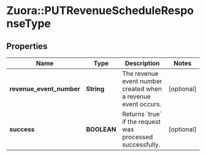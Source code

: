# Zuora::PUTRevenueScheduleResponseType

## Properties
Name | Type | Description | Notes
------------ | ------------- | ------------- | -------------
**revenue_event_number** | **String** | The revenue event number created when a revenue event occurs.  | [optional] 
**success** | **BOOLEAN** | Returns &#x60;true&#x60; if the request was processed successfully.  | [optional] 


